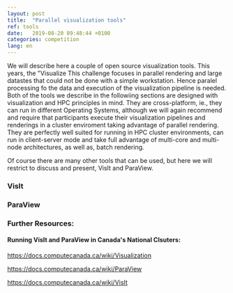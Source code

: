 ```yaml
---
layout: post
title:  "Parallel visualization tools"
ref: tools
date:   2019-08-20 09:48:44 +0100
categories: competition
lang: en
---
```


We will describe here a couple of open source visualization tools.
This years, the "Visualize This challenge focuses in parallel rendering and large datastes that could not be done with a simple workstation.
Hence paralel processing fo the data and execution of the visualization pipeline is needed.
Both of the tools we describe in the followiing sections are designed with visualization and HPC principles in mind.
They are cross-platform, ie., they can run in different Operating Systems, although we will again recommend and require that participants execute their visualization pipelines and renderings in a cluster enviroment taking advantage of parallel rendering.
They are perfectly well suited for running in HPC cluster environments, can run in client-server mode and take full advantage of multi-core and multi-node architectures, as well as, batch rendering.

Of course there are many other tools that can be used, but here we will restrict to discuss and present, VisIt and ParaView.

### VisIt

### ParaView


### Further Resources:

#### Running VisIt and ParaView in Canada's National Clsuters:
https://docs.computecanada.ca/wiki/Visualization

https://docs.computecanada.ca/wiki/ParaView

https://docs.computecanada.ca/wiki/VisIt
